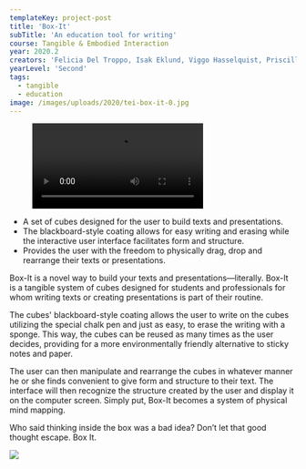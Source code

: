 ```yaml
---
templateKey: project-post
title: 'Box-It'
subTitle: 'An education tool for writing'
course: Tangible & Embodied Interaction
year: 2020.2
creators: 'Felicia Del Troppo, Isak Eklund, Viggo Hasselquist, Priscilla Silva'
yearLevel: 'Second'
tags:
  - tangible
  - education
image: /images/uploads/2020/tei-box-it-0.jpg
---
```



<figure>
<video controls src="https://api.kaltura.nordu.net/p/326/sp/0/playManifest/entryId/0_dx8yuja6/format/url/flavorParamId/0/video.mp4"></video>
</figure>

* A set of cubes designed for the user to build texts and presentations.
* The blackboard-style coating allows for easy writing and erasing while the interactive user interface facilitates form and structure.
* Provides the user with the freedom to physically drag, drop and rearrange their texts or presentations. 

Box-It is a novel way to build your texts and presentations―literally. Box-It is a tangible system of cubes designed for students and professionals for whom writing texts or creating presentations is part of their routine. 

The cubes' blackboard-style coating allows the user to write on the cubes utilizing the special chalk pen and just as easy, to erase the writing with a sponge. This way, the cubes can be reused as many times as the user decides, providing for a more environmentally friendly alternative to sticky notes and paper. 

The user can then manipulate and rearrange the cubes in whatever manner he or she finds convenient to give form and structure to their text. The interface will then recognize the structure created by the user and display it on the computer screen. Simply put, Box-It becomes a system of physical mind mapping.

Who said thinking inside the box was a bad idea? Don’t let that good thought escape. Box It.

![](/images/uploads/2020/tei-box-it-1.jpg)
